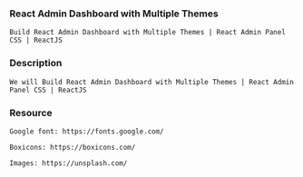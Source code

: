 ### React Admin Dashboard with Multiple Themes

    Build React Admin Dashboard with Multiple Themes | React Admin Panel CSS | ReactJS

### Description

    We will Build React Admin Dashboard with Multiple Themes | React Admin Panel CSS | ReactJS

### Resource

    Google font: https://fonts.google.com/

    Boxicons: https://boxicons.com/

    Images: https://unsplash.com/

